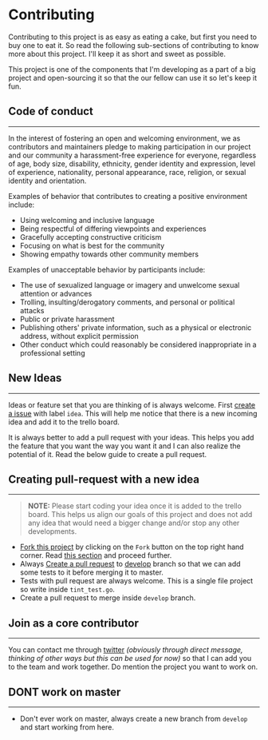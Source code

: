 # Contributing

Contributing to this project is as easy as eating a cake, but first you need to buy one to eat it. So read the following sub-sections of contributing to know more about this project. I'll keep it as short and sweet as possible.

This project is one of the components that I'm developing as a part of a big project and open-sourcing it so that the our fellow can use it so let's keep it fun.

## Code of conduct
---

In the interest of fostering an open and welcoming environment, we as contributors and maintainers pledge to making participation in our project and our community a harassment-free experience for everyone, regardless of age, body size, disability, ethnicity, gender identity and expression, level of experience, nationality, personal appearance, race, religion, or sexual identity and orientation.



Examples of behavior that contributes to creating a positive environment
include:

* Using welcoming and inclusive language
* Being respectful of differing viewpoints and experiences
* Gracefully accepting constructive criticism
* Focusing on what is best for the community
* Showing empathy towards other community members

Examples of unacceptable behavior by participants include:

* The use of sexualized language or imagery and unwelcome sexual attention or
advances
* Trolling, insulting/derogatory comments, and personal or political attacks
* Public or private harassment
* Publishing others' private information, such as a physical or electronic
  address, without explicit permission
* Other conduct which could reasonably be considered inappropriate in a
  professional setting


## New Ideas
---

Ideas or feature set that you are thinking of is always welcome. First [create a issue](https://github.com/printzero/tint/issues/new) with label `idea`. This will help me notice that there is a new incoming idea and add it to the trello board.

It is always better to add a pull request with your ideas. This helps you add the feature that you want the way you want it and I can also realize the potential of it. Read the below guide to create a pull request.

## Creating pull-request with a new idea
---

> **NOTE:** Please start coding your idea once it is added to the trello board. This helps us align our goals of this project and does not add any idea that would need a bigger change and/or stop any other developments.

* [Fork this project](https://github.com/printzero/tint) by clicking on the `Fork` button on the top right hand corner. Read [this section](https://github.com/printzero/tint/blob/master/CONTRIBUTING.md#dont-work-on-master) and proceed further.
* Always [Create a pull request](https://github.com/printzero/tint/compare) to [develop](https://github.com/printzero/tint/tree/develop) branch so that we can add some tests to it before merging it to master.
* Tests with pull request are always welcome. This is a single file project so write inside `tint_test.go`.
* Create a pull request to merge inside `develop` branch.

## Join as a core contributor
---

You can contact me through [twitter](https://twitter.com/ashish_shekar) _(obviously through direct message, thinking of other ways but this can be used for now)_ so that I can add you to the team and work together. Do mention the project you want to work on.

## DONT work on master
---

* Don't ever work on master, always create a new branch from `develop` and start working from here.
